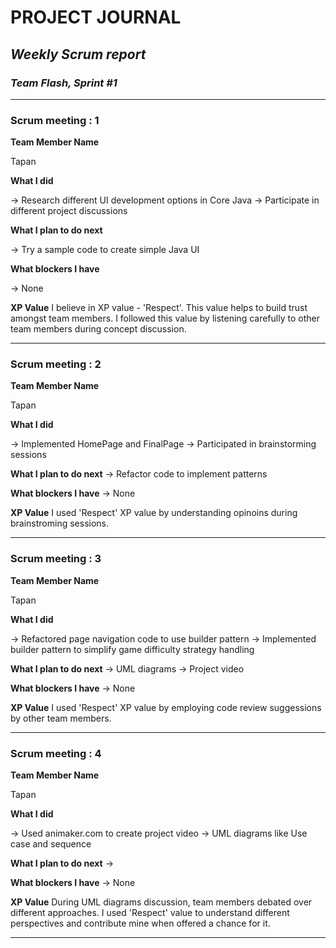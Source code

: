 # **PROJECT JOURNAL**

## *Weekly Scrum report* 

### __*Team Flash, Sprint #1*__

___
### Scrum meeting : 1

**Team Member Name**

Tapan

**What I did**

-> Research different UI development options in Core Java
-> Participate in different project discussions

**What I plan to do next**

-> Try a sample code to create simple Java UI

**What blockers I have**

-> None

**XP Value**
I believe in XP value - 'Respect'. This value helps to build trust amongst team members.
I followed this value by listening carefully to other team members during concept discussion.
____

### Scrum meeting : 2

**Team Member Name**

Tapan

**What I did**

-> Implemented HomePage and FinalPage 
-> Participated in brainstorming sessions

**What I plan to do next**
-> Refactor code to implement patterns

**What blockers I have**
-> None

**XP Value**
I used 'Respect' XP value by understanding opinoins during brainstroming sessions.
___

### Scrum meeting : 3

**Team Member Name**

Tapan

**What I did**

-> Refactored page navigation code to use builder pattern
-> Implemented builder pattern to simplify game difficulty strategy handling

**What I plan to do next**
-> UML diagrams
-> Project video

**What blockers I have**
-> None

**XP Value**
I used 'Respect' XP value by employing code review suggessions by other team members.
___

### Scrum meeting : 4

**Team Member Name**

Tapan

**What I did**

-> Used animaker.com to create project video
-> UML diagrams like Use case and sequence

**What I plan to do next**
-> 

**What blockers I have**
-> None

**XP Value**
During UML diagrams discussion, team members debated over different approaches. I used 'Respect' value to understand different perspectives and contribute mine when offered a chance for it.
___
